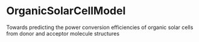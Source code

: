 # OrganicSolarCellModel
Towards predicting the power conversion efficiencies of organic solar cells from donor and acceptor molecule structures

